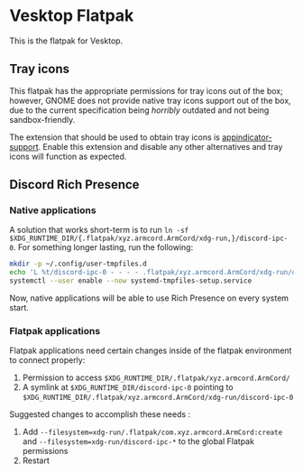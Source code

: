 # Vesktop Flatpak

<!-- This flatpak is based on xyz.armcord.ArmCord @ https://github.com/flathub/xyz.armcord.ArmCord -->

This is the flatpak for Vesktop.

## Tray icons

This flatpak has the appropriate permissions for tray icons out of the box; however, GNOME does not provide native tray icons support out of the box, due to the current specification being *horribly* outdated and not being sandbox-friendly.

The extension that should be used to obtain tray icons is [appindicator-support](https://extensions.gnome.org/extension/615/appindicator-support/). Enable this extension and disable any other alternatives and tray icons will function as expected.

## Discord Rich Presence
### Native applications
A solution that works short-term is to run `ln -sf $XDG_RUNTIME_DIR/{.flatpak/xyz.armcord.ArmCord/xdg-run,}/discord-ipc-0`.
For something longer lasting, run the following:

```sh
mkdir -p ~/.config/user-tmpfiles.d
echo 'L %t/discord-ipc-0 - - - - .flatpak/xyz.armcord.ArmCord/xdg-run/discord-ipc-0' > ~/.config/user-tmpfiles.d/discord-rpc.conf
systemctl --user enable --now systemd-tmpfiles-setup.service
```
Now, native applications will be able to use Rich Presence on every system start.

### Flatpak applications
<!-- TAKEN FROM https://github.com/flathub/com.discordapp.Discord/wiki/Rich-Precense-(discord-rpc) -->

Flatpak applications need certain changes inside of the flatpak environment to connect properly:

1. Permission to access `$XDG_RUNTIME_DIR/.flatpak/xyz.armcord.ArmCord/`
2. A symlink at `$XDG_RUNTIME_DIR/discord-ipc-0` pointing to `$XDG_RUNTIME_DIR/.flatpak/xyz.armcord.ArmCord/xdg-run/discord-ipc-0`

Suggested changes to accomplish these needs :

1. Add `--filesystem=xdg-run/.flatpak/com.xyz.armcord.ArmCord:create` and `--filesystem=xdg-run/discord-ipc-*` to the global Flatpak permissions
2. Restart